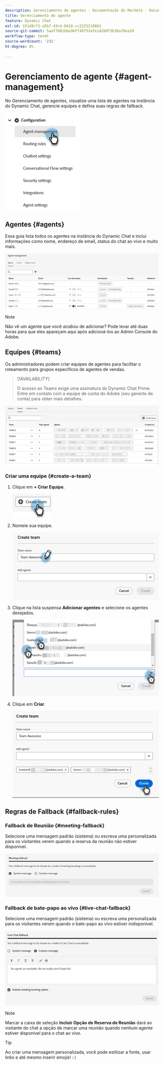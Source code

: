 ```yaml
---
description: Gerenciamento de agentes - Documentação do Marketo - Documentação do produto
title: Gerenciamento de agente
feature: Dynamic Chat
exl-id: 151d8cf2-a5b7-43c4-8418-cc22252108b2
source-git-commit: 5aaf7081bbe96ff49753a7e142b0f3b38a70ea10
workflow-type: tm+mt
source-wordcount: '231'
ht-degree: 0%

---
```


# Gerenciamento de agente {#agent-management}

No Gerenciamento de agentes, visualize uma lista de agentes na instância do Dynamic Chat, gerencie equipes e defina suas regras de fallback.

![](assets/agent-management-1.png)

## Agentes {#agents}

Essa guia lista todos os agentes na instância do Dynamic Chat e inclui informações como nome, endereço de email, status do chat ao vivo e muito mais.

![](assets/agent-management-2.png)

>[!NOTE]
>
>Não vê um agente que você _acabou_ de adicionar? Pode levar até duas horas para que eles apareçam aqui após adicioná-los ao Admin Console do Adobe.

## Equipes {#teams}

Os administradores podem criar equipes de agentes para facilitar o roteamento para grupos específicos de agentes de vendas.

>[!AVAILABILITY]
>
>O acesso ao Teams exige uma assinatura do Dynamic Chat Prime. Entre em contato com a equipe de conta do Adobe (seu gerente de conta) para obter mais detalhes.

![](assets/agent-management-3.png)

### Criar uma equipe {#create-a-team}

1. Clique em **+ Criar Equipe**.

   ![](assets/agent-management-4.png)

1. Nomeie sua equipe.

   ![](assets/agent-management-5.png)

1. Clique na lista suspensa **Adicionar agentes** e selecione os agentes desejados.

   ![](assets/agent-management-6.png)

1. Clique em **Criar**.

   ![](assets/agent-management-7.png)

## Regras de Fallback {#fallback-rules}

### Fallback de Reunião {#meeting-fallback}

Selecione uma mensagem padrão (sistema) ou escreva uma personalizada para os visitantes verem quando a reserva da reunião não estiver disponível.

![](assets/agent-management-8.png)

### Fallback de bate-papo ao vivo {#live-chat-fallback}

Selecione uma mensagem padrão (sistema) ou escreva uma personalizada para os visitantes verem quando o bate-papo ao vivo estiver indisponível.

![](assets/agent-management-9.png)

>[!NOTE]
>
>Marcar a caixa de seleção **Incluir Opção de Reserva de Reunião** dará ao visitante do chat a opção de marcar uma reunião quando nenhum agente estiver disponível para o chat ao vivo.

>[!TIP]
>
>Ao criar uma mensagem personalizada, você pode estilizar a fonte, usar links e até mesmo inserir emojis! `:)`
